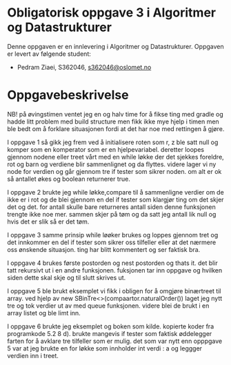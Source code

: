 # Obligatorisk oppgave 3 i Algoritmer og Datastrukturer

Denne oppgaven er en innlevering i Algoritmer og Datastrukturer. 
Oppgaven er levert av følgende student:
* Pedram Ziaei, S362046, s362046@oslomet.no


# Oppgavebeskrivelse

NB! på øvingstimen ventet jeg en og halv time for å fikse ting med gradle og hadde litt problem med build structure men 
fikk ikke mye hjelp i timen men ble bedt om å forklare situasjonen fordi at det har noe med rettingen å gjøre.

I oppgave 1 så gikk jeg frem ved å initialisere roten som r, z ble satt null og komper som en komperator som er
en hjelpevariabel. deretter loopes gjennom nodene eller treet vårt med en while løkke der det sjekkes foreldre, rot og
barn og verdiene blir sammenlignet og da flyttes. videre lager vi ny node for verdien og går gjennom tre if tester som
sikrer noden. om alt er ok så antallet økes og boolean returnerer true.

I oppgave 2 brukte jeg while løkke,compare til å sammenligne verdier om de ikke er i rot
og de blei gjennom en del if tester som klargjør ting om det skjer det og det.
for antall skulle bare returneres antall siden denne funksjonen trengte ikke noe mer.
sammen skjer på tøm og da satt jeg antall lik null og hvis det er slik så er det tøm.

I oppgave 3 samme prinsip while løøker brukes og loppes gjennom tret og det innkommer en del if tester
som sikrer oss tilfeller eller at det nærmere oss ønskende situasjon. ting har blitt kommentert og ser
faktisk bra.

I oppgave 4 brukes første postorden og nest postorden og thats it. det blir tatt rekursivt ut i en andre
funksjonen. fuksjonen tar inn oppgave og hvilken siden dette skal skje og til slutt skrives ut.

I oppgave 5 ble brukt eksemplet vi fikk i obligen for å omgjøre binærtreet til array. ved hjelp av
new SBinTre<>(compaartor.naturalOrder()) laget jeg nytt tre og tok verdier ut av med queue funksjonen.
videre blei de brukt i en array listet og ble limt inn.

I oppgave 6 brukte jeg eksemplet og boken som kilde. kopierte koder fra programkode 5.2 8 d). brukte mangevis
if tester som faktisk øddelegger farten for å avklare tre tilfeller som er mulig. det som var nytt
enn opppgave 5 var at jeg brukte en for løkke som innholder int verdi : a og leggger verdien inn i treet.

